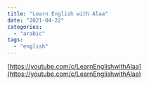 ```yaml
---
title: "Learn English with Alaa"
date: "2021-04-22"
categories:
  - "arabic"
tags:
  - "english"
---
```


[https://youtube.com/c/LearnEnglishwithAlaa](https://youtube.com/c/LearnEnglishwithAlaa)
